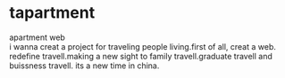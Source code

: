 # tapartment
apartment web  
i wanna creat a project for traveling people living.first of all, creat a web.
redefine travell.making a new sight to family travell.graduate travell and buissness travell.
its a new time in china.
